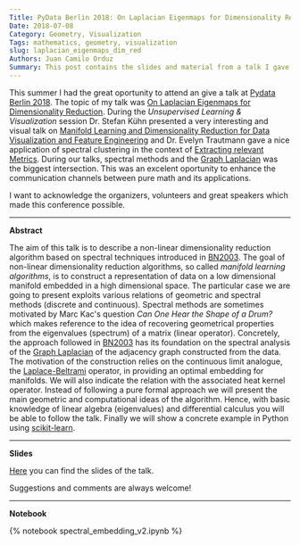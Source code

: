 ```yaml
---
Title: PyData Berlin 2018: On Laplacian Eigenmaps for Dimensionality Reduction
Date: 2018-07-08
Category: Geometry, Visualization
Tags: mathematics, geometry, visualization
slug: laplacian_eigenmaps_dim_red
Authors: Juan Camilo Orduz
Summary: This post contains the slides and material from a talk I gave at PyData Berlin 2018. I presented the paper *Laplacian Eigenmaps for Dimensionality Reduction and Data Representation* by Belkin and Niyogi.
---
```


This summer I had the great oportunity to attend an give a talk at [Pydata Berlin 2018](https://pydata.org/berlin2018/). The topic of my talk was [On Laplacian Eigenmaps for Dimensionality Reduction](https://pydata.org/berlin2018/schedule/presentation/33/). During the *Unsupervised Learning & Visualization* session Dr. Stefan Kühn presented a very interesting and visual talk on [Manifold Learning and Dimensionality Reduction for Data Visualization and Feature Engineering](https://pydata.org/berlin2018/schedule/presentation/55/) and Dr. Evelyn Trautmann gave a nice application of spectral clustering in the context of [Extracting relevant Metrics](https://pydata.org/berlin2018/schedule/presentation/48/). During our talks, spectral methods and the [Graph Laplacian](https://en.wikipedia.org/wiki/Laplacian_matrix) was the biggest intersection. This was an excelent oportunity to enhance the communication channels between pure math and its applications. 

I want to acknowledge the organizers, volunteers and great speakers which made this conference possible.

---

**Abstract**

The aim of this talk is to describe a non-linear dimensionality reduction algorithm based on spectral techniques introduced in [BN2003](http://web.cse.ohio-state.edu/~belkin.8/papers/LEM_NC_03.pdf). The goal of non-linear dimensionality reduction algorithms, so called  *manifold learning algorithms*, is to construct a representation of data on a low dimensional manifold embedded in a high dimensional space. The particular case we are going to present exploits various relations of geometric and spectral methods (discrete and continuous). Spectral methods are sometimes motivated by Marc Kac's question  *Can One Hear the Shape of a Drum?* which makes reference to the idea of recovering geometrical properties from the eigenvalues (spectrum) of a matrix (linear operator). Concretely, the approach followed in [BN2003](http://web.cse.ohio-state.edu/~belkin.8/papers/LEM_NC_03.pdf) has its foundation on the spectral analysis of the [Graph Laplacian](https://en.wikipedia.org/wiki/Laplacian_matrix) of the adjacency graph constructed from the data. The motivation of the construction relies on the continuous limit analogue, the [Laplace-Beltrami](https://en.wikipedia.org/wiki/Laplace–Beltrami_operator) operator, in providing an optimal embedding for manifolds. We will also indicate the relation with the associated heat kernel operator. Instead of following a pure formal approach we will present the main geometric and computational ideas of the algorithm. Hence, with basic knowledge of linear algebra (eigenvalues) and differential calculus you will be able to follow the talk. Finally we will show a concrete example in Python using [scikit-learn](http://scikit-learn.org/stable/modules/generated/sklearn.manifold.SpectralEmbedding.html).

---

**Slides**

[Here]({filename}/documents/orduz_pydata2018.pdf) you can find the slides of the talk. 

Suggestions and comments are always welcome!

---

**Notebook**

{% notebook spectral_embedding_v2.ipynb %}


